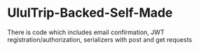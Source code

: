 # UlulTrip-Backed-Self-Made
There is code which includes email confirmation, JWT registration/authorization, serializers with post and get requests
